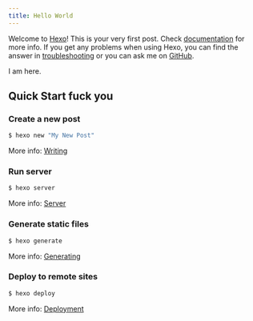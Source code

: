 ```yaml
---
title: Hello World
---
```

Welcome to [Hexo](https://hexo.io/)! This is your very first post. Check [documentation](https://hexo.io/docs/) for more info. If you get any problems when using Hexo, you can find the answer in [troubleshooting](https://hexo.io/docs/troubleshooting.html) or you can ask me on [GitHub](https://github.com/hexojs/hexo/issues).

I am here.

## Quick Start fuck you

### Create a new post

``` bash
$ hexo new "My New Post"
```

More info: [Writing](https://hexo.io/docs/writing.html)

### Run server
``` bash
$ hexo server
```

More info: [Server](https://hexo.io/docs/server.html)

### Generate static files
``` bash
$ hexo generate
```

More info: [Generating](https://hexo.io/docs/generating.html)

### Deploy to remote sites

``` bash
$ hexo deploy
```

More info: [Deployment](https://hexo.io/docs/deployment.html)
